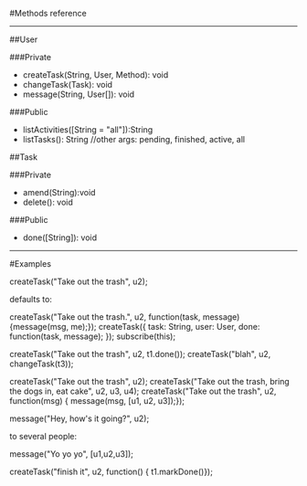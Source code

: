 #Methods reference

---

##User

###Private
* createTask(String, User, Method): void
* changeTask(Task): void
* message(String, User[]): void

###Public
* listActivities([String = "all"]):String
* listTasks(): String  //other args: pending, finished, active, all

##Task

###Private
* amend(String):void 
* delete(): void

###Public
* done([String]): void

---

#Examples

createTask("Take out the trash", u2);

defaults to:

createTask("Take out the trash.", u2, function(task, message) {message(msg, me);});
createTask({
	task: String,
	user: User,
	done: function(task, message);
});
subscribe(this);

createTask("Take out the trash", u2, t1.done());
createTask("blah", u2, changeTask(t3));

createTask("Take out the trash", u2);
createTask("Take out the trash, bring the dogs in, eat cake", u2, u3, u4);
createTask("Take out the trash", u2, function(msg) { message(msg, [u1, u2, u3]);});

message("Hey, how's it going?", u2);

to several people:

message("Yo yo yo", [u1,u2,u3]);




createTask("finish it", u2, function() { t1.markDone()});
